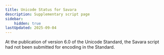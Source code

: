 ```yaml
---
title: Unicode Status for Savara
description: Supplementary script page
sidebar:
    hidden: true
lastUpdated: 2025-09-04
---
```


At the publication of version 6.0 of the Unicode Standard, the Savara script had not been submitted for encoding in the Standard.

[comment]: # (end of intro)

[comment]: # (start of blocks)



[comment]: # (end of blocks)

[comment]: # (start of chars)



[comment]: # (end of chars)

[comment]: # (start of rest)


